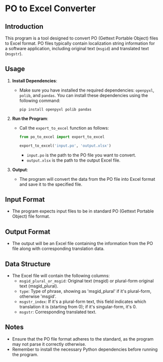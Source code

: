 # PO to Excel Converter

## Introduction
This program is a tool designed to convert PO (Gettext Portable Object) files to Excel format. PO files typically contain localization string information for a software application, including original text (`msgid`) and translated text (`msgstr`).

## Usage
1. **Install Dependencies**:
   - Make sure you have installed the required dependencies: `openpyxl`, `polib`, and `pandas`. You can install these dependencies using the following command:
     ```
     pip install openpyxl polib pandas
     ```

2. **Run the Program**:
   - Call the `export_to_excel` function as follows:
     ```python
     from po_to_excel import export_to_excel
     
     export_to_excel('input.po', 'output.xlsx')
     ```
     - `input.po` is the path to the PO file you want to convert.
     - `output.xlsx` is the path to the output Excel file.

3. **Output**:
   - The program will convert the data from the PO file into Excel format and save it to the specified file.

## Input Format
- The program expects input files to be in standard PO (Gettext Portable Object) file format.

## Output Format
- The output will be an Excel file containing the information from the PO file along with corresponding translation data.

## Data Structure
- The Excel file will contain the following columns:
  - `msgid_plural_or_msgid`: Original text (msgid) or plural-form original text (msgid_plural).
  - `type`: Type of phrase, showing as 'msgid_plural' if it's plural-form, otherwise 'msgid'.
  - `msgstr_index`: If it's a plural-form text, this field indicates which translation it is (starting from 0); if it's singular-form, it's 0.
  - `msgstr`: Corresponding translated text.

## Notes
- Ensure that the PO file format adheres to the standard, as the program may not parse it correctly otherwise.
- Remember to install the necessary Python dependencies before running the program.
